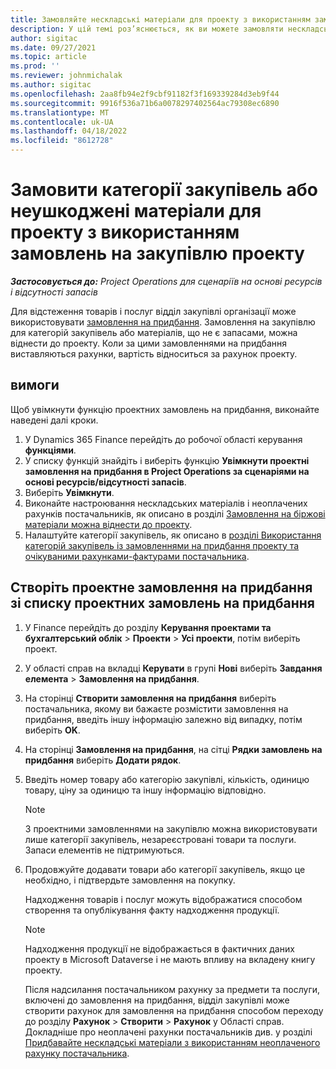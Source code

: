```yaml
---
title: Замовляйте нескладські матеріали для проекту з використанням замовлень на придбання
description: У цій темі роз’яснюється, як ви можете замовляти нескладські матеріали для проекту з використанням проектних замовлень на придбання.
author: sigitac
ms.date: 09/27/2021
ms.topic: article
ms.prod: ''
ms.reviewer: johnmichalak
ms.author: sigitac
ms.openlocfilehash: 2aa8fb94e2f9cbf91182f3f169339284d3eb9f44
ms.sourcegitcommit: 9916f536a71b6a0078297402564ac79308ec6890
ms.translationtype: MT
ms.contentlocale: uk-UA
ms.lasthandoff: 04/18/2022
ms.locfileid: "8612728"
---
```

# <a name="order-procurement-categories-or-non-stocked-materials-for-a-project-using-project-purchase-orders"></a>Замовити категорії закупівель або неушкоджені матеріали для проекту з використанням замовлень на закупівлю проекту

_**Застосовується до:** Project Operations для сценаріїв на основі ресурсів і відсутності запасів_

Для відстеження товарів і послуг відділ закупівлі організації може використовувати [замовлення на придбання](/dynamics365/supply-chain/procurement/purchase-order-overview). Замовлення на закупівлю для категорій закупівель або матеріалів, що не є запасами, можна віднести до проекту. Коли за цими замовленнями на придбання виставляються рахунки, вартість відноситься за рахунок проекту.

## <a name="prerequisites"></a>вимоги
Щоб увімкнути функцію проектних замовлень на придбання, виконайте наведені далі кроки.

1. У Dynamics 365 Finance перейдіть до робочої області керування **функціями**.
2. У списку функцій знайдіть і виберіть функцію **Увімкнути проектні замовлення на придбання в Project Operations за сценаріями на основі ресурсів/відсутності запасів**.
3. Виберіть **Увімкнути**.
4. Виконайте настроювання нескладських матеріалів і неоплачених рахунків постачальників, як описано в розділі [Замовлення на біржові матеріали можна віднести до проекту](configure-materials-nonstocked.md).
5. Налаштуйте категорії закупівель, як описано в [розділі Використання категорій закупівель із замовленнями на придбання проекту та очікуваними рахунками-фактурами постачальника](configure-procurement-categories.md).

## <a name="create-a-project-purchase-order-from-the-project-purchase-order-list"></a>Створіть проектне замовлення на придбання зі списку проектних замовлень на придбання

1. У Finance перейдіть до розділу **Керування проектами та бухгалтерський облік** > **Проекти** > **Усі проекти**, потім виберіть проект.
2. У області справ на вкладці **Керувати** в групі **Нові** виберіть **Завдання елемента** > **Замовлення на придбання**.
3. На сторінці **Створити замовлення на придбання** виберіть постачальника, якому ви бажаєте розмістити замовлення на придбання, введіть іншу інформацію залежно від випадку, потім виберіть **OK**.
4. На сторінці **Замовлення на придбання**, на сітці **Рядки замовлень на придбання** виберіть **Додати рядок**.
5. Введіть номер товару або категорію закупівлі, кількість, одиницю товару, ціну за одиницю та іншу інформацію відповідно.

    > [!NOTE]
    > З проектними замовленнями на закупівлю можна використовувати лише категорії закупівель, незареєстровані товари та послуги. Запаси елементів не підтримуються.

6. Продовжуйте додавати товари або категорії закупівель, якщо це необхідно, і підтвердьте замовлення на покупку.

    Надходження товарів і послуг можуть відображатися способом створення та опублікування факту надходження продукції.

    > [!NOTE]
    > Надходження продукції не відображається в фактичних даних проекту в Microsoft Dataverse і не мають впливу на вкладену книгу проекту.

    Після надсилання постачальником рахунку за предмети та послуги, включені до замовлення на придбання, відділ закупівлі може створити рахунок для замовлення на придбання способом переходу до розділу **Рахунок** > **Створити** > **Рахунок** у Області справ. Докладніше про неоплачені рахунки постачальників див. у розділі [Придбавайте нескладські матеріали з використанням неоплаченого рахунку постачальника](pending-vendor-invoices.md).
